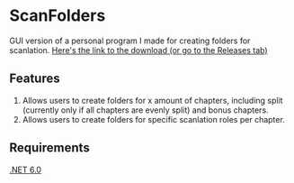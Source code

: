 # ScanFolders
GUI version of a personal program I made for creating folders for scanlation.
[Here's the link to the download (or go to the Releases tab)](https://github.com/TheFrisianGamer/ScanFolders/releases/latest)

## Features
1. Allows users to create folders for x amount of chapters, including split (currently only if all chapters are evenly split) and bonus chapters.
2. Allows users to create folders for specific scanlation roles per chapter.

## Requirements
[.NET 6.0](https://dotnet.microsoft.com/en-us/download/dotnet/6.0)
